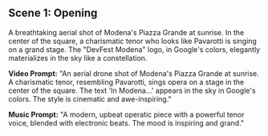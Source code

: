 ## Scene 1: Opening

A breathtaking aerial shot of Modena's Piazza Grande at sunrise. In the center of the square, a charismatic tenor who looks like Pavarotti is singing on a grand stage. The "DevFest Modena" logo, in Google's colors, elegantly materializes in the sky like a constellation.

**Video Prompt:**
"An aerial drone shot of Modena's Piazza Grande at sunrise. A charismatic tenor, resembling Pavarotti, sings opera on a stage in the center of the square. The text 'In Modena...' appears in the sky in Google's colors. The style is cinematic and awe-inspiring."

**Music Prompt:**
"A modern, upbeat operatic piece with a powerful tenor voice, blended with electronic beats. The mood is inspiring and grand."
